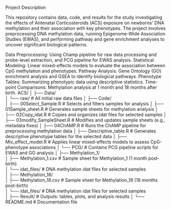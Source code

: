 Project Description

This repository contains data, code, and results for the study investigating the effects of Antenatal Corticosteroids (ACS) exposure on newborns' DNA methylation and their association with key phenotypes. The project involves preprocessing DNA methylation data, running Epigenome-Wide Association Studies (EWAS), and performing pathway and gene enrichment analyses to uncover significant biological patterns.

Data Preprocessing: Using Champ pipeline for raw data processing and probe-level extraction, and PCG pipeline for EWAS analysis.
Statistical Modeling: Linear mixed-effects models to evaluate the association between CpG methylation and phenotypes.
Pathway Analysis: Gene Ontology (GO) enrichment analysis and GSEA to identify biological pathways.
Phenotype Tables: Summarizing phenotypic data using descriptive statistics.
Time-point Comparisons: Methylation analysis at 1 month and 18 months after birth.
ACS/
│
├── Data/  
│   └── raw/                   # All initial raw data files
│
├── Code/  
│   ├── 00Select_Sample.R      # Selects and filters samples for analysis
│   ├── 01Sample_sheet.R       # Generates sample sheets for methylation analysis
│   ├── 02Copy_idat.R          # Copies and organizes idat files for selected samples
│   ├── 03modify_SampleSheet.R # Modifies and updates sample sheets (e.g., metadata fixes)
│   ├── 04ChAMP.R              # Runs the ChAMP pipeline for preprocessing methylation data
│   ├── Descriptive_table.R    # Generates descriptive phenotype tables for the selected data
│   ├── Mix_effect_model.R     # Applies linear mixed-effects models to assess CpG-phenotype associations
│   └── PCG/                   # Contains PCG pipeline scripts for EWAS and GO analysis
│
├── Methylation_1/  
│   ├── Methylation_1.csv      # Sample sheet for Methylation_1 (1 month post-birth)  
│   └── idat_files/            # DNA methylation idat files for selected samples  
│
├── Methylation_18/  
│   ├── Methylation_18.csv     # Sample sheet for Methylation_18 (18 months post-birth)  
│   └── idat_files/            # DNA methylation idat files for selected samples  
│
├── Result/                    # Outputs: tables, plots, and analysis results
│
└── README.md                  # Documentation file

